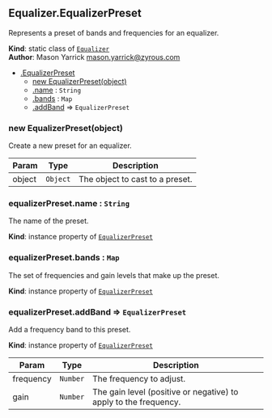 <a name="ZAmp.Components.Equalizer.EqualizerPreset"></a>

## Equalizer.EqualizerPreset
Represents a preset of bands and frequencies for an equalizer.

**Kind**: static class of [<code>Equalizer</code>](#ZAmp.Components.Equalizer)  
**Author**: Mason Yarrick <mason.yarrick@zyrous.com>  

* [.EqualizerPreset](#ZAmp.Components.Equalizer.EqualizerPreset)
    * [new EqualizerPreset(object)](#new_ZAmp.Components.Equalizer.EqualizerPreset_new)
    * [.name](#ZAmp.Components.Equalizer.EqualizerPreset+name) : <code>String</code>
    * [.bands](#ZAmp.Components.Equalizer.EqualizerPreset+bands) : <code>Map</code>
    * [.addBand](#ZAmp.Components.Equalizer.EqualizerPreset+addBand) ⇒ <code>EqualizerPreset</code>

<a name="new_ZAmp.Components.Equalizer.EqualizerPreset_new"></a>

### new EqualizerPreset(object)
Create a new preset for an equalizer.


| Param | Type | Description |
| --- | --- | --- |
| object | <code>Object</code> | The object to cast to a preset. |

<a name="ZAmp.Components.Equalizer.EqualizerPreset+name"></a>

### equalizerPreset.name : <code>String</code>
The name of the preset.

**Kind**: instance property of [<code>EqualizerPreset</code>](#ZAmp.Components.Equalizer.EqualizerPreset)  
<a name="ZAmp.Components.Equalizer.EqualizerPreset+bands"></a>

### equalizerPreset.bands : <code>Map</code>
The set of frequencies and gain levels that make up the preset.

**Kind**: instance property of [<code>EqualizerPreset</code>](#ZAmp.Components.Equalizer.EqualizerPreset)  
<a name="ZAmp.Components.Equalizer.EqualizerPreset+addBand"></a>

### equalizerPreset.addBand ⇒ <code>EqualizerPreset</code>
Add a frequency band to this preset.

**Kind**: instance property of [<code>EqualizerPreset</code>](#ZAmp.Components.Equalizer.EqualizerPreset)  

| Param | Type | Description |
| --- | --- | --- |
| frequency | <code>Number</code> | The frequency to adjust. |
| gain | <code>Number</code> | The gain level (positive or negative) to apply to the frequency. |


